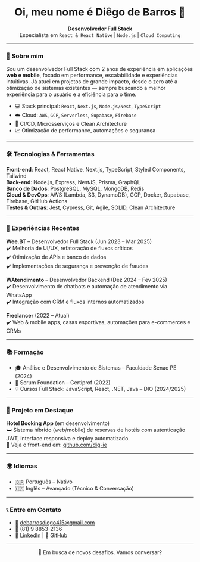 <h1 align="center">Oi, meu nome é Diêgo de Barros 👋</h1>

<p align="center">
  <strong>Desenvolvedor Full Stack</strong><br/>
  Especialista em <code>React & React Native</code> | <code>Node.js</code> | <code>Cloud Computing</code>
</p>

---

### 🚀 Sobre mim

Sou um desenvolvedor Full Stack com 2 anos de experiência em aplicações **web e mobile**, focado em performance, escalabilidade e experiências intuitivas. Já atuei em projetos de grande impacto, desde o zero até a otimização de sistemas existentes — sempre buscando a melhor experiência para o usuário e a eficiência para o time.

- 💻 Stack principal: `React`, `Next.js`, `Node.js/Nest`, `TypeScript`
- ☁️ Cloud: `AWS`, `GCP`, `Serverless`, `Supabase`, `Firebase`
- 🔄 CI/CD, Microsserviços e Clean Architecture
- 📈 Otimização de performance, automações e segurança

---

### 🛠️ Tecnologias & Ferramentas

**Front-end**: React, React Native, Next.js, TypeScript, Styled Components, Tailwind  
**Back-end**: Node.js, Express, NestJS, Prisma, GraphQL  
**Banco de Dados**: PostgreSQL, MySQL, MongoDB, Redis  
**Cloud & DevOps**: AWS (Lambda, S3, DynamoDB), GCP, Docker, Supabase, Firebase, GitHub Actions  
**Testes & Outras**: Jest, Cypress, Git, Agile, SOLID, Clean Architecture  

---

### 💼 Experiências Recentes

**Wee.BT** – Desenvolvedor Full Stack (Jun 2023 – Mar 2025)  
✔️ Melhoria de UI/UX, refatoração de fluxos críticos  
✔️ Otimização de APIs e banco de dados  
✔️ Implementações de segurança e prevenção de fraudes  

**WAtendimento** – Desenvolvedor Backend (Dez 2024 – Fev 2025)  
✔️ Desenvolvimento de chatbots e automação de atendimento via WhatsApp  
✔️ Integração com CRM e fluxos internos automatizados  

**Freelancer** (2022 – Atual)  
✔️ Web & mobile apps, casas esportivas, automações para e-commerces e CRMs

---

### 📚 Formação

- 🎓 Análise e Desenvolvimento de Sistemas – Faculdade Senac PE (2024)
- 🧠 Scrum Foundation – Certiprof (2022)
- 💡 Cursos Full Stack: JavaScript, React, .NET, Java – DIO (2024/2025)

---

### 📱 Projeto em Destaque

**Hotel Booking App** (em desenvolvimento)  
🛏️ Sistema híbrido (web/mobile) de reservas de hotéis com autenticação JWT, interface responsiva e deploy automatizado.  
🔗 Veja o front-end em: [github.com/dig-ie](https://github.com/dig-ie)

---

### 🌍 Idiomas

- 🇧🇷 Português – Nativo  
- 🇺🇸 Inglês – Avançado (Técnico & Conversação)

---

### 📞 Entre em Contato

- 📧 debarrosdiego415@gmail.com  
- 📱 (81) 9 8853-2136  
- 💼 [LinkedIn](https://www.linkedin.com/in/seu-link-aqui) | 🐙 [GitHub](https://github.com/dig-ie)

---

<p align="center">
  🔎 Em busca de novos desafios. Vamos conversar?
</p>
